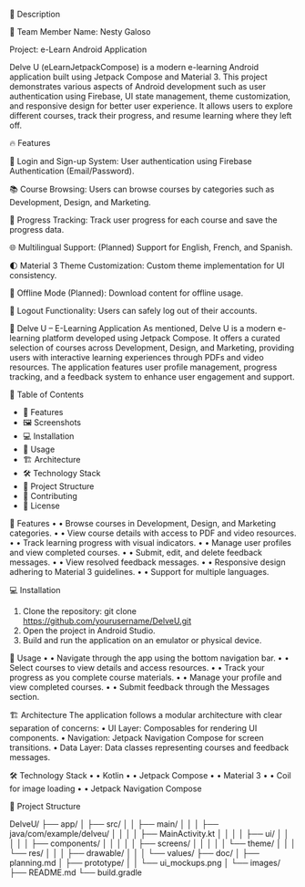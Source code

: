📌 Description

👤 Team Member
Name: Nesty Galoso

Project: e-Learn Android Application

 Delve U (eLearnJetpackCompose) is a modern e-learning Android application built using Jetpack Compose and Material 3. This project demonstrates various aspects of Android development such as user authentication using Firebase, UI state management, theme customization, and responsive design for better user experience. It allows users to explore different courses, track their progress, and resume learning where they left off.

🔥 Features

📲 Login and Sign-up System: User authentication using Firebase Authentication (Email/Password).

📚 Course Browsing: Users can browse courses by categories such as Development, Design, and Marketing.

📖 Progress Tracking: Track user progress for each course and save the progress data.

🌐 Multilingual Support: (Planned) Support for English, French, and Spanish.

🌓 Material 3 Theme Customization: Custom theme implementation for UI consistency.

📁 Offline Mode (Planned): Download content for offline usage.

🔐 Logout Functionality: Users can safely log out of their accounts.


📘 Delve U – E-Learning Application
As mentioned, Delve U is a modern e-learning platform developed using Jetpack Compose. It offers a curated selection of courses across Development, Design, and Marketing, providing users with interactive learning experiences through PDFs and video resources. The application features user profile management, progress tracking, and a feedback system to enhance user engagement and support.

📑 Table of Contents
- 🚀 Features
- 🖼️ Screenshots
- 💻 Installation
- 📱 Usage
- 🏗️ Architecture
- 🛠️ Technology Stack
- 📁 Project Structure
- 🤝 Contributing
- 📄 License
  
🚀 Features
•	• Browse courses in Development, Design, and Marketing categories.
•	• View course details with access to PDF and video resources.
•	• Track learning progress with visual indicators.
•	• Manage user profiles and view completed courses.
•	• Submit, edit, and delete feedback messages.
•	• View resolved feedback messages.
•	• Responsive design adhering to Material 3 guidelines.
•	• Support for multiple languages.

💻 Installation
1. Clone the repository:
   git clone https://github.com/yourusername/DelveU.git
2. Open the project in Android Studio.
3. Build and run the application on an emulator or physical device.

📱 Usage
•	• Navigate through the app using the bottom navigation bar.
•	• Select courses to view details and access resources.
•	• Track your progress as you complete course materials.
•	• Manage your profile and view completed courses.
•	• Submit feedback through the Messages section.

🏗️ Architecture
The application follows a modular architecture with clear separation of concerns:
• UI Layer: Composables for rendering UI components.
• Navigation: Jetpack Navigation Compose for screen transitions.
• Data Layer: Data classes representing courses and feedback messages.

🛠️ Technology Stack
•	• Kotlin
•	• Jetpack Compose
•	• Material 3
•	• Coil for image loading
•	• Jetpack Navigation Compose

📁 Project Structure

DelveU/
├── app/
│   ├── src/
│   │   ├── main/
│   │   │   ├── java/com/example/delveu/
│   │   │   │   ├── MainActivity.kt
│   │   │   │   ├── ui/
│   │   │   │   │   ├── components/
│   │   │   │   │   ├── screens/
│   │   │   │   │   └── theme/
│   │   │   └── res/
│   │   │       ├── drawable/
│   │   │       └── values/
├── doc/
│   ├── planning.md
│   ├── prototype/
│   │   └── ui_mockups.png
│   └── images/
├── README.md
└── build.gradle


